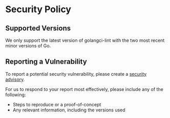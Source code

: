 # Security Policy

## Supported Versions

We only support the latest version of golangci-lint with the two most recent minor versions of Go.

## Reporting a Vulnerability

To report a potential security vulnerability, please create a [security advisory](https://github.com/go-acme/lego/security/advisories/new).

For us to respond to your report most effectively, please include any of the following:

- Steps to reproduce or a proof-of-concept
- Any relevant information, including the versions used
